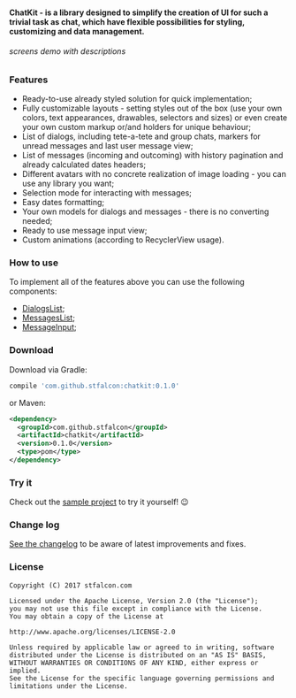 #### ChatKit - is a library designed to simplify the creation of UI for such a trivial task as chat, which have flexible possibilities for styling, customizing and data management.

###### screens demo with descriptions

### Features

* Ready-to-use already styled solution for quick implementation;
* Fully customizable layouts - setting styles out of the box (use your own colors, text appearances, drawables, selectors and sizes) or even create your own custom markup or/and holders for unique behaviour;
* List of dialogs, including tete-a-tete and group chats, markers for unread messages and last user message view;
* List of messages (incoming and outcoming) with history pagination and already calculated dates headers;
* Different avatars with no concrete realization of image loading - you can use any library you want;
* Selection mode for interacting with messages;
* Easy dates formatting;
* Your own models for dialogs and messages - there is no converting needed;
* Ready to use message input view;
* Custom animations (according to RecyclerView usage).

### How to use

To implement all of the features above you can use the following components:

* [DialogsList](docs/COMPONENT_DIALOGS_LIST.md);
* [MessagesList](docs/COMPONENT_MESSAGES_LIST.md);
* [MessageInput](docs/COMPONENT_MESSAGE_INPUT.md);


### Download

Download via Gradle:
```gradle
compile 'com.github.stfalcon:chatkit:0.1.0'
```

or Maven:
```xml
<dependency>
  <groupId>com.github.stfalcon</groupId>
  <artifactId>chatkit</artifactId>
  <version>0.1.0</version>
  <type>pom</type>
</dependency>
```

### Try it

Check out the [sample project](/sample/src/main) to try it yourself! :wink:

### Change log
[See the changelog](docs/CHANGELOG.md) to be aware of latest improvements and fixes.

### License

```
Copyright (C) 2017 stfalcon.com

Licensed under the Apache License, Version 2.0 (the "License");
you may not use this file except in compliance with the License.
You may obtain a copy of the License at

http://www.apache.org/licenses/LICENSE-2.0

Unless required by applicable law or agreed to in writing, software
distributed under the License is distributed on an "AS IS" BASIS,
WITHOUT WARRANTIES OR CONDITIONS OF ANY KIND, either express or implied.
See the License for the specific language governing permissions and
limitations under the License.

```
